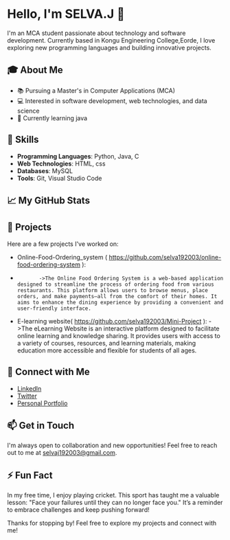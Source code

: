 # Hello, I'm SELVA.J 👋

I'm an MCA student passionate about technology and software development. Currently based in Kongu Engineering College,Eorde, I love exploring new programming languages and building innovative projects.

## 🎓 About Me
- 📚 Pursuing a Master's in Computer Applications (MCA)
- 💻 Interested in software development, web technologies, and data science
- 🌱 Currently learning java

## 💼 Skills
- **Programming Languages**: Python, Java, C
- **Web Technologies**: HTML, css
- **Databases**: MySQL
- **Tools**: Git, Visual Studio Code

## 📈 My GitHub Stats


## 📂 Projects
Here are a few projects I've worked on:

- Online-Food-Ordering_system ( https://github.com/selva192003/online-food-ordering-system ):
- 
             ->The Online Food Ordering System is a web-based application designed to streamline the process of ordering food from various restaurants. This platform allows users to browse menus, place orders, and make payments—all from the comfort of their homes. It aims to enhance the dining experience by providing a convenient and user-friendly interface.
- E-learning website( https://github.com/selva192003/Mini-Project ):
             ->The eLearning Website is an interactive platform designed to facilitate online learning and knowledge sharing. It provides users with access to a variety of courses, resources, and learning materials, making education more accessible and flexible for students of all ages.

## 🔗 Connect with Me
- [LinkedIn](https://www.linkedin.com/in/yourprofile/)
- [Twitter](https://twitter.com/yourprofile)
- [Personal Portfolio](https://yourwebsite.com)

## 📫 Get in Touch
I'm always open to collaboration and new opportunities! Feel free to reach out to me at selvaj192003@gmail.com.

## ⚡ Fun Fact
In my free time, I enjoy playing cricket. This sport has taught me a valuable lesson: "Face your failures until they can no longer face you." It’s a reminder to embrace challenges and keep pushing forward!

Thanks for stopping by! Feel free to explore my projects and connect with me!
